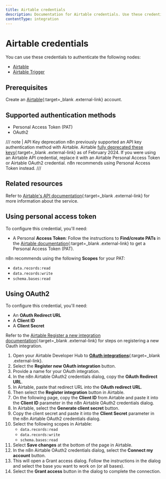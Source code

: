 ```yaml
---
title: Airtable credentials
description: Documentation for Airtable credentials. Use these credentials to authenticate Airtable in n8n, a workflow automation platform.
contentType: integration
---
```


# Airtable credentials

You can use these credentials to authenticate the following nodes:

- [Airtable](/integrations/builtin/app-nodes/n8n-nodes-base.airtable/)
- [Airtable Trigger](/integrations/builtin/trigger-nodes/n8n-nodes-base.airtabletrigger/)

## Prerequisites

Create an [Airtable](https://airtable.com/){:target=_blank .external-link} account.

## Supported authentication methods

- Personal Access Token (PAT)
- OAuth2

/// note | API Key deprecation
n8n previously supported an API key authentication method with Airtable. Airtable [fully deprecated these keys](https://support.airtable.com/docs/airtable-api-key-deprecation-notice){:target=_blank .external-link} as of February 2024. If you were using an Airtable API credential, replace it with an Airtable Personal Access Token or Airtable OAuth2 credential. n8n recommends using Personal Access Token instead.
///

## Related resources

Refer to [Airtable's API documentation](https://airtable.com/developers/web/api/authentication){:target=_blank .external-link} for more information about the service.

## Using personal access token

To configure this credential, you'll need:

- A Personal **Access Token**: Follow the instructions to **Find/create PATs** in the [Airtable documentation](https://support.airtable.com/docs/creating-personal-access-tokens#understanding-the-basics-of-personal-access-tokens){:target=_blank .external-link} to get a Personal Access Token (PAT).

n8n recommends using the following **Scopes** for your PAT:

- `data.records:read`
- `data.records:write`
- `schema.bases:read`

## Using OAuth2

To configure this credential, you'll need:

- An **OAuth Redirect URL**
- A **Client ID**
- A **Client Secret**

Refer to the [Airtable Register a new integration documentation](https://airtable.com/developers/web/guides/oauth-integrations){:target=_blank .external-link} for steps on registering a new Oauth integration.

1. Open your Airtable Developer Hub to [**OAuth integrations**](https://airtable.com/create/oauth){:target=_blank .external-link}.
2. Select the **Register new OAuth integration** button.
3. Provide a name for your OAuth integration.
4. In the n8n Airtable OAuth2 credentials dialog, copy the **OAuth Redirect URL**.
5. In Airtable, paste that redirect URL into the **OAuth redirect URL**.
6. Then select the **Register integration** button in Airtable.
7. On the following page, copy the **Client ID** from Airtable and paste it into the **Client ID** parameter in the n8n Airtable OAuth2 credentials dialog.
8. In Airtable, select the **Generate client secret** button.
9. Copy the client secret and paste it into the **Client Secret** parameter in the n8n Airtable OAuth2 credentials dialog.
10. Select the following scopes in Airtable:
    - `data.records:read`
    - `data.records:write`
    - `schema.bases:read`
11. Select **Save changes** at the bottom of the page in Airtable.
12. In the n8n Airtable OAuth2 credentials dialog, select the **Connect my account** button.
13. This will open a Grant access dialog. Follow the instructions in the dialog and select the base you want to work on (or all bases).
14. Select the **Grant access** button in the dialog to complete the connection.
